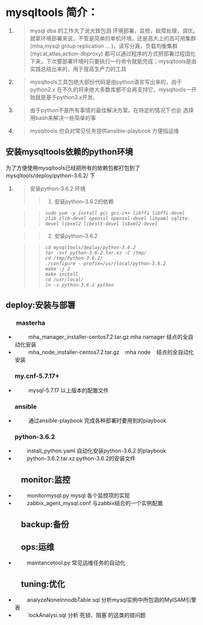 
# mysqltools 简介：
1. >mysql dba 的工作大了说大致包涵 环境部署，监控，故障处理，调优。就拿环境部署来说，不管是简单的单机环境，还是高大上的高可用集群(mha,mysql group replication ... )，读写分离，负载均衡集群(mycat,atlas,action-dbproxy) 都可以通过程序的方式把部署过程固化下来，下次要部署环境时只要执行一行命令就能完成；mysqltools是由实践总结出来的，用于提高生产力的工具

2. >mysqltools工具包绝大部份代码是由python语言写出来的，由于python2.x 在不久的将来绝大多数库都不会再支持它，mysqltools一开始就是基于python3.x开发。

3. >由于python不是所有事情的最佳解决方案，在特定的情况下也会
选择用bash来解决一些简单的事

4. >mysqltools 也会对常见任务提供ansible-playbook 方便指运维


## 安装mysqltools依赖的python环境
为了方便使用mysqltools已经把所有的依赖包都打包到了mysqltools/deploy/python-3.6.2/ 下
1. >安装python-3.6.2 环境
    >>1. 安装python-3.6.2的依赖 

    >> *`sudo yum -y install gcc gcc-c++ libffi libffi-devel zlib zlib-devel openssl openssl-devel libyaml sqlite-devel libxml2 libxslt-devel libxml2-devel`*

    >>2. 安装python-3.6.2 

    >> *`cd mysqltools/deploy/python-3.6.2`*</br>
    >> *`tar -xvf python-3.6.2.tar.xz -C /tmp/ `*</br>
    >> *`cd /tmp/Python-3.6.2/`*</br>
    >> *`./configure --prefix=/usr/local/python-3.6.2 `*</br>
    >> *`make -j 2`*</br>
    >> *`make install`*</br>
    >> *`cd /usr/local/`*</br>
    >> *`ln -s python-3.6.2 python`*</br>

## deploy:安装与部署
###        masterha
+          mha_manager_installer-centos7.2.tar.gz mha namager 结点的全自动化安装
+          mha_node_installer-centos7.2.tar.gz    mha node    结点的全自动化安装
###        my.cnf-5.7.17+
+          mysql-5.7.17 以上版本的配置文件
###        ansible
+          通过ansible-playbook 完成各种部署时要用到的playbook
###        python-3.6.2
+          install_python.yaml 自动化安装python-3.6.2 的playbook
+          python-3.6.2.tar.xz python-3.6.2的安装文件

##         monitor:监控
+          monitormysql.py mysql 各个监控项的实现
+          zabbix_agent_mysql.conf 与zabbix结合的一个实例配置

##         backup:备份
##         ops:运维
+          maintancetool.py 常见运维任务的自动化
##         tuning:优化
+          analyzeNoneInnodbTable.sql 分析mysql实例中所包涵的MyISAM引擎表
+          lockAnalysi.sql 分析 死锁、阻塞 的这类的锁问题

